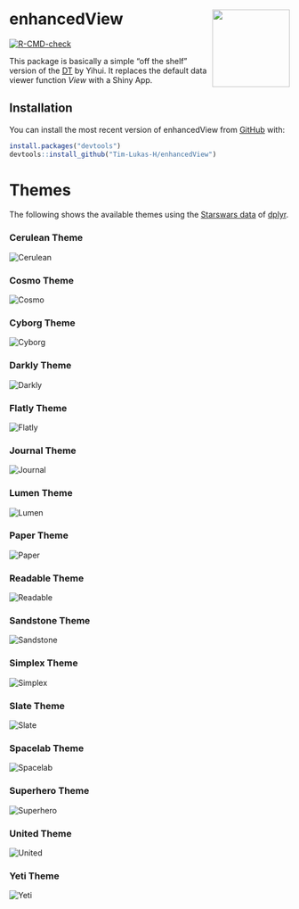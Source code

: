 
<!-- README.md is generated from README.Rmd. Please edit that file -->

# enhancedView <img src="man/figures/logo.png" align="right" height="139"/>

<!-- badges: start -->

[![R-CMD-check](https://github.com/Tim-Lukas-H/enhancedView/actions/workflows/R-CMD-check.yaml/badge.svg)](https://github.com/Tim-Lukas-H/enhancedView/actions/workflows/R-CMD-check.yaml)

<!-- badges: end -->

This package is basically a simple “off the shelf” version of the
[DT](https://rstudio.github.io/DT/) by Yihui. It replaces the default
data viewer function *View* with a Shiny App.

## Installation

You can install the most recent version of enhancedView from
[GitHub](https://github.com/) with:

``` r
install.packages("devtools")
devtools::install_github("Tim-Lukas-H/enhancedView")
```

# Themes

The following shows the available themes using the [Starswars
data](https://dplyr.tidyverse.org/reference/starwars.html) of
[dplyr](https://dplyr.tidyverse.org/index.html).

### Cerulean Theme

![Cerulean](./man/figures/cerulean_theme.png "Cerulean Theme")

### Cosmo Theme

![Cosmo](./man/figures/cosmo_theme.png "Cosmo Theme")

### Cyborg Theme

![Cyborg](./man/figures/cyborg_theme.png "Cyborg Theme")

### Darkly Theme

![Darkly](./man/figures/darkly_theme.png "Darkly Theme")

### Flatly Theme

![Flatly](./man/figures/flatly_theme.png "Flatly Theme")

### Journal Theme

![Journal](./man/figures/journal_theme.png "Journal Theme")

### Lumen Theme

![Lumen](./man/figures/lumen_theme.png "Lumen Theme")

### Paper Theme

![Paper](./man/figures/paper_theme.png "Paper Theme")

### Readable Theme

![Readable](./man/figures/readable_theme.png "Readable Theme")

### Sandstone Theme

![Sandstone](./man/figures/sandstone_theme.png "Sandstone Theme")

### Simplex Theme

![Simplex](./man/figures/Simplex_theme.png "Simplex Theme")

### Slate Theme

![Slate](./man/figures/slate_theme.png "Slate Theme")

### Spacelab Theme

![Spacelab](./man/figures/spacelab_theme.png "Spacelab Theme")

### Superhero Theme

![Superhero](./man/figures/superhero_theme.png "Superhero Theme")

### United Theme

![United](./man/figures/united_theme.png "United Theme")

### Yeti Theme

![Yeti](./man/figures/yeti_theme.png "Yeti Theme")
